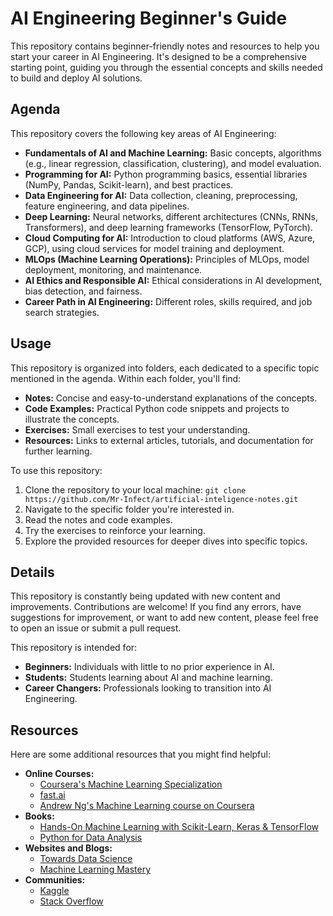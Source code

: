 # AI Engineering Beginner's Guide

This repository contains beginner-friendly notes and resources to help you start your career in AI Engineering.  It's designed to be a comprehensive starting point, guiding you through the essential concepts and skills needed to build and deploy AI solutions.

## Agenda

This repository covers the following key areas of AI Engineering:

* **Fundamentals of AI and Machine Learning:**  Basic concepts, algorithms (e.g., linear regression, classification, clustering), and model evaluation.
* **Programming for AI:** Python programming basics, essential libraries (NumPy, Pandas, Scikit-learn), and best practices.
* **Data Engineering for AI:** Data collection, cleaning, preprocessing, feature engineering, and data pipelines.
* **Deep Learning:** Neural networks, different architectures (CNNs, RNNs, Transformers), and deep learning frameworks (TensorFlow, PyTorch).
* **Cloud Computing for AI:**  Introduction to cloud platforms (AWS, Azure, GCP), using cloud services for model training and deployment.
* **MLOps (Machine Learning Operations):**  Principles of MLOps, model deployment, monitoring, and maintenance.
* **AI Ethics and Responsible AI:**  Ethical considerations in AI development, bias detection, and fairness.
* **Career Path in AI Engineering:**  Different roles, skills required, and job search strategies.

## Usage

This repository is organized into folders, each dedicated to a specific topic mentioned in the agenda.  Within each folder, you'll find:

* **Notes:** Concise and easy-to-understand explanations of the concepts.
* **Code Examples:** Practical Python code snippets and projects to illustrate the concepts.
* **Exercises:**  Small exercises to test your understanding.
* **Resources:** Links to external articles, tutorials, and documentation for further learning.

To use this repository:

1. Clone the repository to your local machine: `git clone https://github.com/Mr-Infect/artificial-inteligence-notes.git`
2. Navigate to the specific folder you're interested in.
3. Read the notes and code examples.
4. Try the exercises to reinforce your learning.
5. Explore the provided resources for deeper dives into specific topics.

## Details

This repository is constantly being updated with new content and improvements.  Contributions are welcome! If you find any errors, have suggestions for improvement, or want to add new content, please feel free to open an issue or submit a pull request.

This repository is intended for:

* **Beginners:** Individuals with little to no prior experience in AI.
* **Students:** Students learning about AI and machine learning.
* **Career Changers:** Professionals looking to transition into AI Engineering.

## Resources

Here are some additional resources that you might find helpful:

* **Online Courses:**
    * [Coursera's Machine Learning Specialization](https://www.coursera.org/specializations/machine-learning) 
    * [fast.ai](https://www.fast.ai/) 
    * [Andrew Ng's Machine Learning course on Coursera](https://www.coursera.org/learn/machine-learning) 
* **Books:**
    * [Hands-On Machine Learning with Scikit-Learn, Keras & TensorFlow](https://www.oreilly.com/library/view/hands-on-machine-learning/9781492032649/) 
    * [Python for Data Analysis](https://www.oreilly.com/library/view/python-for-data/9781491957666/)
* **Websites and Blogs:**
    * [Towards Data Science](https://towardsdatascience.com/) 
    * [Machine Learning Mastery](https://machinelearningmastery.com/) 
* **Communities:**
    * [Kaggle](https://www.kaggle.com/) 
    * [Stack Overflow](https://stackoverflow.com/) 

